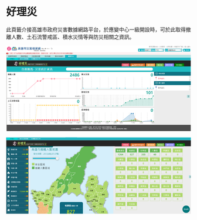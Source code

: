 # 好理災

此頁籤介接高雄市政府災害數據網路平台，於應變中心一級開設時，可於此取得撤離人數、土石流警戒區、積水災情等與防災相關之資訊。

![1568260573070](../assets/1568260573070.png)

![1568260577202](../assets/1568260577202.png)